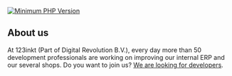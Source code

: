 [![Minimum PHP Version](https://img.shields.io/badge/php-%3E%3D%208.1-8892BF)](https://php.net/)

## About us

At 123inkt (Part of Digital Revolution B.V.), every day more than 50 development professionals are working on improving our internal ERP 
and our several shops. Do you want to join us? [We are looking for developers](https://www.werkenbij123inkt.nl/zoek-op-afdeling/it).
